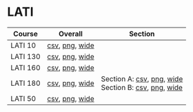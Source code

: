 # LATI

| Course | Overall | Section |
| ------ | ------- | ------- |
| LATI 10 | [csv](https://github.com/UCSD-Historical-Enrollment-Data/2024Spring/blob/main/overall/LATI%2010.csv), [png](https://raw.githubusercontent.com/UCSD-Historical-Enrollment-Data/2024Spring/main/plot_overall/LATI%2010.png), [wide](https://raw.githubusercontent.com/UCSD-Historical-Enrollment-Data/2024Spring/main/plot_overall_wide/LATI%2010.png) |  |
| LATI 130 | [csv](https://github.com/UCSD-Historical-Enrollment-Data/2024Spring/blob/main/overall/LATI%20130.csv), [png](https://raw.githubusercontent.com/UCSD-Historical-Enrollment-Data/2024Spring/main/plot_overall/LATI%20130.png), [wide](https://raw.githubusercontent.com/UCSD-Historical-Enrollment-Data/2024Spring/main/plot_overall_wide/LATI%20130.png) |  |
| LATI 160 | [csv](https://github.com/UCSD-Historical-Enrollment-Data/2024Spring/blob/main/overall/LATI%20160.csv), [png](https://raw.githubusercontent.com/UCSD-Historical-Enrollment-Data/2024Spring/main/plot_overall/LATI%20160.png), [wide](https://raw.githubusercontent.com/UCSD-Historical-Enrollment-Data/2024Spring/main/plot_overall_wide/LATI%20160.png) |  |
| LATI 180 | [csv](https://github.com/UCSD-Historical-Enrollment-Data/2024Spring/blob/main/overall/LATI%20180.csv), [png](https://raw.githubusercontent.com/UCSD-Historical-Enrollment-Data/2024Spring/main/plot_overall/LATI%20180.png), [wide](https://raw.githubusercontent.com/UCSD-Historical-Enrollment-Data/2024Spring/main/plot_overall_wide/LATI%20180.png) | Section A: [csv](https://github.com/UCSD-Historical-Enrollment-Data/2024Spring/blob/main/section/LATI%20180_A.csv), [png](https://raw.githubusercontent.com/UCSD-Historical-Enrollment-Data/2024Spring/main/plot_section/LATI%20180_A.png), [wide](https://raw.githubusercontent.com/UCSD-Historical-Enrollment-Data/2024Spring/main/plot_section_wide/LATI%20180_A.png)<br>Section B: [csv](https://github.com/UCSD-Historical-Enrollment-Data/2024Spring/blob/main/section/LATI%20180_B.csv), [png](https://raw.githubusercontent.com/UCSD-Historical-Enrollment-Data/2024Spring/main/plot_section/LATI%20180_B.png), [wide](https://raw.githubusercontent.com/UCSD-Historical-Enrollment-Data/2024Spring/main/plot_section_wide/LATI%20180_B.png) |
| LATI 50 | [csv](https://github.com/UCSD-Historical-Enrollment-Data/2024Spring/blob/main/overall/LATI%2050.csv), [png](https://raw.githubusercontent.com/UCSD-Historical-Enrollment-Data/2024Spring/main/plot_overall/LATI%2050.png), [wide](https://raw.githubusercontent.com/UCSD-Historical-Enrollment-Data/2024Spring/main/plot_overall_wide/LATI%2050.png) |  |
